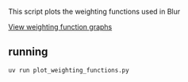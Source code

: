 This script plots the weighting functions used in Blur

[View weighting function graphs](weighting_functions.pdf)

## running

```sh
uv run plot_weighting_functions.py
```

